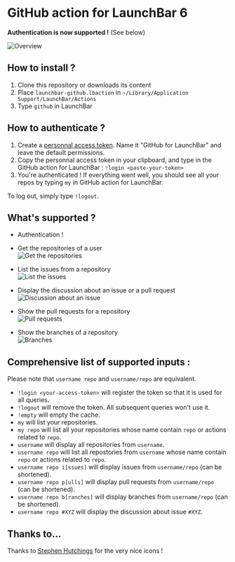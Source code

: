 # GitHub action for LaunchBar 6

**Authentication is now supported !** (See below)

![Overview](http://s24.postimg.org/z49peix7p/Screen_Shot_2014_06_14_at_00_06_20.png)

## How to install ?

 1. Clone this repository or downloads its content
 2. Place `launchbar-github.lbaction` in `~/Library/Application Support/LaunchBar/Actions`
 3. Type `github` in LaunchBar

## How to authenticate ?

 1. Create a [personnal access token](https://github.com/settings/applications). Name it "GitHub for LaunchBar" and leave the default permissions.
 2. Copy the personnal access token in your clipboard, and type in the GitHub action for LaunchBar : `!login <paste-your-token>`
 3. You're authenticated ! If everything went well, you should see all your repos by typing `my` in GitHub action for LaunchBar.

To log out, simply type `!logout`.

## What's supported ?

 * Authentication !

 * Get the repositories of a user  
   ![Get the repositories](http://s28.postimg.org/6qyjk2zzx/Screen_Shot_2014_06_14_at_00_05_42.png)

 * List the issues from a repository  
   ![List the issues](http://s27.postimg.org/dldccgg6b/Screen_Shot_2014_06_14_at_00_06_32.png)

 * Display the discussion about an issue or a pull request  
   ![Discussion about an issue](http://s27.postimg.org/9sttwq0o3/Screen_Shot_2014_06_14_at_00_09_27.png)

 * Show the pull requests for a repository  
   ![Pull requests](http://s17.postimg.org/61hyx9y9r/Screen_Shot_2014_06_14_at_00_10_18.png)

 * Show the branches of a repository  
   ![Branches](http://s28.postimg.org/n4rpupuwt/Screen_Shot_2014_06_14_at_00_11_29.png)

## Comprehensive list of supported inputs :

Please note that `username repo` and `username/repo` are equivalent.

 * `!login <your-access-token>` will register the token so that it is used for all queries.
 * `!logout` will remove the token. All subsequent queries won't use it.
 * `!empty` will empty the cache.
 * `my` will list your repositories.
 * `my repo` will list all your repositories whose name contain `repo` or actions related to `repo`.
 * `username` will display all repositories from `username`.
 * `username repo` will list all repostories from `username` whose name contain `repo` or actions related to `repo`.
 * `username repo i[ssues]` will display issues from `username/repo` (can be shortened).
 * `username repo p[ulls]` will display pull requests from `username/repo` (can be shortened).
 * `username repo b[ranches]` will display branches from `username/repo` (can be shortened).
 * `username repo #XYZ` will display the discussion about issue `#XYZ`.

## Thanks to...

Thanks to [Stephen Hutchings](http://typicons.com) for the very nice icons !

